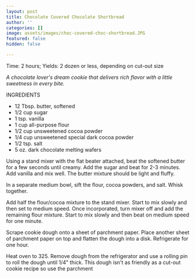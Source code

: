 ```yaml
---
layout: post
title: Chocolate Covered Chocolate Shortbread
author: ''
categories: []
image: assets/images/choc-covered-choc-shortbread.JPG
featured: false
hidden: false

---
```

Time: 2 hours; Yields: 2 dozen or less, depending on cut-out size

_A chocolate lover's dream cookie that delivers rich flavor with a little sweetness in every bite._

INGREDIENTS

* 12 Tbsp. butter, softened
* 1/2 cup sugar
* 1 tsp. vanilla
* 1 cup all-purpose flour
* 1/2 cup unsweetened cocoa powder
* 1/4 cup unsweetened special dark cocoa powder
* 1/2 tsp. salt
* 5 oz. dark chocolate melting wafers

Using a stand mixer with the flat beater attached, beat the softened butter for a few seconds until creamy. Add the sugar and beat for 2-3 minutes. Add vanilla and mix well. The butter mixture should be light and fluffy.

In a separate medium bowl, sift the flour, cocoa powders, and salt. Whisk together.

Add half the flour/cocoa mixture to the stand mixer. Start to mix slowly and then set to medium speed. Once incorporated, turn mixer off and add the remaining flour mixture. Start to mix slowly and then beat on medium speed for one minute.

Scrape cookie dough onto a sheet of parchment paper. Place another sheet of parchment paper on top and flatten the dough into a disk. Refrigerate for one hour.

Heat oven to 325. Remove dough from the refrigerator and use a rolling pin to roll the dough until 1/4" thick. This dough isn't as friendly as a cut-out cookie recipe so use the parchment  